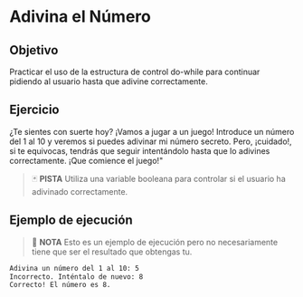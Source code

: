 # Adivina el Número

## Objetivo

Practicar el uso de la estructura de control do-while para continuar pidiendo al usuario hasta que adivine correctamente.

## Ejercicio

¿Te sientes con suerte hoy? ¡Vamos a jugar a un juego! Introduce un número del 1 al 10 y veremos si puedes adivinar mi número secreto. Pero, ¡cuidado!, si te equivocas, tendrás que seguir intentándolo hasta que lo adivines correctamente. ¡Que comience el juego!"

> :black_joker: **PISTA**
>  Utiliza una variable booleana para controlar si el usuario ha adivinado correctamente.

## Ejemplo de ejecución

> :pencil: **NOTA**
> Esto es un ejemplo de ejecución pero no necesariamente tiene que ser el resultado que obtengas tu.

~~~sh
Adivina un número del 1 al 10: 5
Incorrecto. Inténtalo de nuevo: 8
Correcto! El número es 8.
~~~

